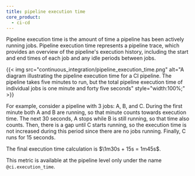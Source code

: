 ```yaml
---
title: pipeline execution time
core_product:
  - ci-cd
---
```

Pipeline execution time is the amount of time a pipeline has been actively running jobs. Pipeline execution time represents a pipeline trace, which provides an overview of the pipeline's execution history, including the start and end times of each job and any idle periods between jobs.

{{< img src="continuous_integration/pipeline_execution_time.png" alt="A diagram illustrating the pipeline execution time for a CI pipeline. The pipeline takes five minutes to run, but the total pipeline execution time of individual jobs is one minute and forty five seconds" style="width:100%;" >}}

For example, consider a pipeline with 3 jobs: A, B, and C. During the first minute both A and B are running, so that minute counts towards execution time. The next 30 seconds, A stops while B is still running, so that time also counts. Then, there is a gap until C starts running, so the execution time is not increased during this period since there are no jobs running. Finally, C runs for 15 seconds. 

The final execution time calculation is $\1m30s + 15s = 1m45s$.

This metric is available at the pipeline level only under the name `@ci.execution_time`.
